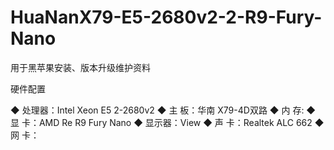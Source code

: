 # HuaNanX79-E5-2680v2-2-R9-Fury-Nano
用于黑苹果安装、版本升级维护资料

硬件配置

◆ 处理器：Intel Xeon E5 2-2680v2
◆ 主  板：华南 X79-4D双路
◆ 内  存:
◆ 显  卡：AMD Re R9 Fury Nano
◆ 显示器：View
◆ 声  卡：Realtek ALC 662
◆ 网  卡：
